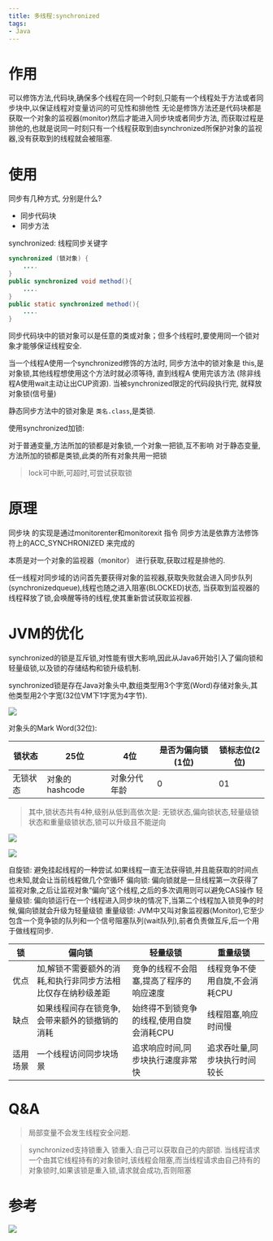 ```yaml
---
title: 多线程:synchronized
tags:
- Java
---
```


# 作用

可以修饰方法,代码块,确保多个线程在同一个时刻,只能有一个线程处于方法或者同步块中,以保证线程对变量访问的可见性和排他性
无论是修饰方法还是代码块都是获取一个对象的监视器(monitor)然后才能进入同步块或者同步方法,
而获取过程是排他的,也就是说同一时刻只有一个线程获取到由synchronized所保护对象的监视器,没有获取到的线程就会被阻塞.

# 使用

同步有几种方式, 分别是什么?

* 同步代码块
* 同步方法

synchronized: 线程同步关键字

```Java
synchronized (锁对象) {
    ....
}
public synchronized void method(){
    ....
}
public static synchronized method(){
    ....
}
```

同步代码块中的锁对象可以是任意的类或对象；但多个线程时,要使用同一个锁对象才能够保证线程安全.

当一个线程A使用一个synchronized修饰的方法时, 同步方法中的锁对象是 this,是对象锁,其他线程想使用这个方法时就必须等待,
直到线程A 使用完该方法 (除非线程A使用wait主动让出CUP资源).
当被synchronized限定的代码段执行完, 就释放对象锁(信号量)

静态同步方法中的锁对象是 `类名.class`,是类锁.

使用synchronized加锁:

对于普通变量,方法所加的锁都是对象锁,一个对象一把锁,互不影响
对于静态变量,方法所加的锁都是类锁,此类的所有对象共用一把锁

> lock可中断,可超时,可尝试获取锁

# 原理

同步块 的实现是通过monitorenter和monitorexit 指令
同步方法是依靠方法修饰符上的ACC_SYNCHRONIZED 来完成的

本质是对一个对象的监视器（monitor） 进行获取,获取过程是排他的.


任一线程对同步域的访问首先要获得对象的监视器,获取失败就会进入同步队列(synchronizedqueue),线程也随之进入阻塞(BLOCKED)状态,
当获取到监视器的线程释放了锁,会唤醒等待的线程,使其重新尝试获取监视器.

# JVM的优化

synchronized的锁是互斥锁,对性能有很大影响,因此从Java6开始引入了偏向锁和轻量级锁,以及锁的存储结构和锁升级机制.

synchronized锁是存在Java对象头中,数组类型用3个字宽(Word)存储对象头,其他类型用2个字宽(32位VM下1字宽为4字节).

![](https://raw.githubusercontent.com/LuVx21/hexo/master/source/_posts/99.img/obj_head.png)

对象头的Mark Word(32位):

| 锁状态   | 25位           | 4位          | 是否为偏向锁(1位) | 锁标志位(2位) |
| -------- | -------------- | ------------ | ----------------- | ------------- |
| 无锁状态 | 对象的hashcode | 对象分代年龄 | 0                 | 01            |

> 其中,锁状态共有4种,级别从低到高依次是: 无锁状态,偏向锁状态,轻量级锁状态和重量级锁状态,锁可以升级且不能逆向

![](https://raw.githubusercontent.com/LuVx21/hexo/master/source/_posts/99.img/偏向锁.png)

![](https://raw.githubusercontent.com/LuVx21/hexo/master/source/_posts/99.img/轻量级锁.png)


自旋锁: 避免挂起线程的一种尝试.如果线程一直无法获得锁,并且能获取的时间点也未知,就会让当前线程做几个空循环
偏向锁: 偏向锁就是一旦线程第一次获得了监视对象,之后让监视对象“偏向”这个线程,之后的多次调用则可以避免CAS操作
轻量级锁: 偏向锁运行在一个线程进入同步块的情况下,当第二个线程加入锁竞争的时候,偏向锁就会升级为轻量级锁
重量级锁: JVM中又叫对象监视器(Monitor),它至少包含一个竞争锁的队列和一个信号阻塞队列(wait队列),前者负责做互斥,后一个用于做线程同步.

| 锁       | 偏向锁                                                       | 轻量级锁                                 | 重量级锁                       |
| -------- | ------------------------------------------------------------ | ---------------------------------------- | ------------------------------ |
| 优点     | 加,解锁不需要额外的消耗,和执行非同步方法相比仅存在纳秒级差距 | 竞争的线程不会阻塞,提高了程序的响应速度  | 线程竞争不使用自旋,不会消耗CPU |
| 缺点     | 如果线程间存在锁竞争,会带来额外的锁撤销的消耗                | 始终得不到锁竞争的线程,使用自旋会消耗CPU | 线程阻塞,响应时间慢            |
| 适用场景 | 一个线程访问同步块场景                                       | 追求响应时间,同步块执行速度非常快        | 追求吞吐量,同步块执行时间较长  |



# Q&A

> 局部变量不会发生线程安全问题.

> synchronized支持锁重入
> 锁重入:自己可以获取自己的内部锁.
> 当线程请求一个由其它线程持有的对象锁时,该线程会阻塞,而当线程请求由自己持有的对象锁时,如果该锁是重入锁,请求就会成功,否则阻塞

# 参考







[![](https://static.segmentfault.com/v-5b1df2a7/global/img/creativecommons-cc.svg)](https://creativecommons.org/licenses/by-nc-nd/4.0/)